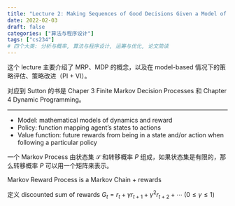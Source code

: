 ```yaml
---
title: "Lecture 2: Making Sequences of Good Decisions Given a Model of the World"
date: 2022-02-03
draft: false
categories: ["算法与程序设计"]
tags: ["cs234"]
# 四个大类: 分析与概率, 算法与程序设计, 运筹与优化, 论文简读
---
```




这个 lecture 主要介绍了 MRP、MDP 的概念，以及在 model-based 情况下的策略评估、策略改进（PI + VI）。

对应到 Sutton 的书是 Chaper 3 Finite Markov Decision Processes 和 Chapter 4 Dynamic Programming。



---



+ Model: mathematical models of dynamics and reward
+ Policy: function mapping agent’s states to actions
+ Value function: future rewards from being in a state and/or action when following a particular policy

一个 Markov Process 由状态集 $\mathcal{S}$ 和转移概率 $P$ 组成，如果状态集是有限的，那么转移概率 $P$ 可以用一个矩阵来表示。

Markov Reward Process is a Markov Chain + rewards

定义 discounted sum of rewards $G_t = r_t + \gamma r_{t+1} + \gamma^2 r_{t+2} + \cdots \;(0 \leq\gamma \leq1)$

